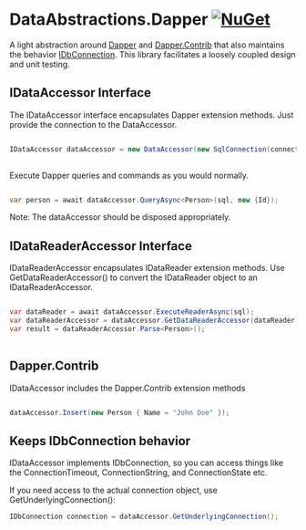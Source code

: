 # DataAbstractions.Dapper [![NuGet](https://img.shields.io/nuget/v/DataAbstractions.Dapper.svg)](https://www.nuget.org/packages/DataAbstractions.Dapper/) 
A light abstraction around [Dapper](https://github.com/StackExchange/Dapper)
 and [Dapper.Contrib](https://github.com/DapperLib/Dapper.Contrib) that also maintains the behavior [IDbConnection](https://docs.microsoft.com/en-us/dotnet/api/system.data.idbconnection). This library facilitates a loosely coupled design and unit testing.
## IDataAccessor Interface

The IDataAccessor interface encapsulates Dapper extension methods.  Just provide the connection to the DataAccessor.

```csharp

IDataAccessor dataAccessor = new DataAccessor(new SqlConnection(connectionString));
        
```
Execute Dapper queries and commands as you would normally.  

```csharp

var person = await dataAccessor.QueryAsync<Person>(sql, new {Id});

 ```

 Note:   The dataAccessor should be disposed appropriately.

 ## IDataReaderAccessor Interface

IDataReaderAccessor encapsulates IDataReader extension methods.  Use GetDataReaderAccessor() to convert the IDataReader object to an IDataReaderAccessor.

```csharp

var dataReader = await dataAccessor.ExecuteReaderAsync(sql);
var dataReaderAccessor = dataAccessor.GetDataReaderAccessor(dataReader);
var result = dataReaderAccessor.Parse<Person>();
        
```

## Dapper.Contrib 

IDataAccessor includes the Dapper.Contrib extension methods

```csharp

dataAccessor.Insert(new Person { Name = "John Doe" });

```

## Keeps IDbConnection behavior

IDataAccessor implements IDbConnection, so you can access things like the ConnectionTimeout, ConnectionString, and ConnectionState etc.

If you need access to the actual connection object, use GetUnderlyingConnection(): 

```csharp
IDbConnection connection = dataAccessor.GetUnderlyingConnection();
```
